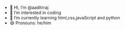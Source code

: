 - 👋 Hi, I’m @aaditrraj
- 👀 I’m interested in coding
- 🌱 I’m currently learning html,css,javaScript and python
- 😄 Pronouns: he/him


<!---
aaditrraj/aaditrraj is a ✨ special ✨ repository because its `README.md` (this file) appears on your GitHub profile.
You can click the Preview link to take a look at your changes.
--->
